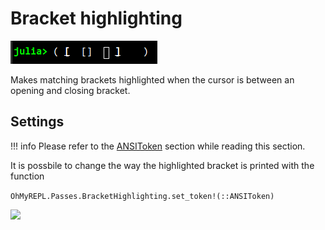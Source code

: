 # Bracket highlighting

![](bracket_highlight_example.png)

Makes matching brackets highlighted when the cursor is between an opening and closing bracket.

## Settings

!!! info
    Please refer to the [ANSIToken](@ref) section while reading this section.

It is possbile to change the way the highlighted bracket is printed with the function

```OhMyREPL.Passes.BracketHighlighting.set_token!(::ANSIToken)```

![](bracket_highlight_setting.png)